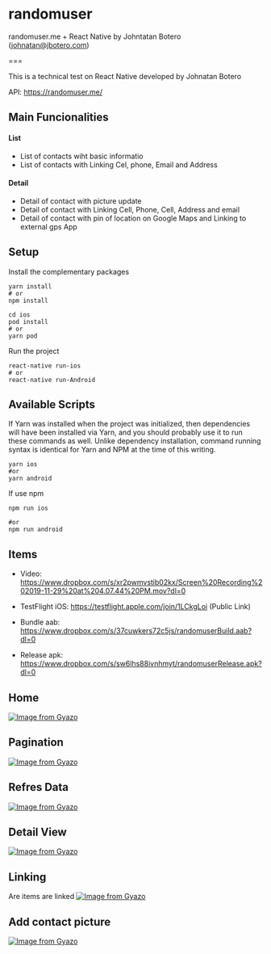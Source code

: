 # randomuser
randomuser.me + React Native by Johntatan Botero (johnatan@jbotero.com)

===

This is a technical test on React Native developed by Johnatan Botero

API: https://randomuser.me/

## Main Funcionalities
#### List
- List of contacts wiht basic informatio
- List of contacts with Linking Cel, phone, Email and Address
#### Detail
- Detail of contact with picture update
- Detail of contact with Linking Cell, Phone, Cell, Address and email
- Detail of contact with pin of location on Google Maps and Linking to external gps App


## Setup

Install the complementary packages

```
yarn install
# or
npm install
```

```
cd ios
pod install
# or
yarn pod
```

Run the project

```
react-native run-ios
# or
react-native run-Android
```

## Available Scripts

If Yarn was installed when the project was initialized, then dependencies will have been installed via Yarn, and you should probably use it to run these commands as well. Unlike dependency installation, command running syntax is identical for Yarn and NPM at the time of this writing.

```
yarn ios
#or
yarn android
```

If use npm

```
npm run ios

#or
npm run android
```

## Items
- Video: https://www.dropbox.com/s/xr2pwmvstib02kx/Screen%20Recording%202019-11-29%20at%204.07.44%20PM.mov?dl=0

- TestFlight iOS: https://testflight.apple.com/join/1LCkgLoi (Public Link)
- Bundle aab: https://www.dropbox.com/s/37cuwkers72c5js/randomuserBuild.aab?dl=0
- Release apk: https://www.dropbox.com/s/sw6lhs88ivnhmyt/randomuserRelease.apk?dl=0

## Home
[![Image from Gyazo](https://i.gyazo.com/f8ba334c1cddf410ad43529796d6d6dc.gif)](https://gyazo.com/f8ba334c1cddf410ad43529796d6d6dc)

## Pagination
[![Image from Gyazo](https://i.gyazo.com/15a2ffe49d3629b03aad70e1d28b9a10.gif)](https://gyazo.com/15a2ffe49d3629b03aad70e1d28b9a10)

## Refres Data
[![Image from Gyazo](https://i.gyazo.com/67de13323f3663cea919cca26250ab11.gif)](https://gyazo.com/67de13323f3663cea919cca26250ab11)

## Detail View
[![Image from Gyazo](https://i.gyazo.com/684708aa6a79cc317c9e2fc0ad06b6a8.gif)](https://gyazo.com/684708aa6a79cc317c9e2fc0ad06b6a8)

## Linking
Are items are linked
[![Image from Gyazo](https://i.gyazo.com/516729d4a64ede882c573798c9596c2b.gif)](https://gyazo.com/516729d4a64ede882c573798c9596c2b)

## Add contact picture
[![Image from Gyazo](https://i.gyazo.com/d7accd8bc9d861cb38394d51b27a47ce.gif)](https://gyazo.com/d7accd8bc9d861cb38394d51b27a47ce)
